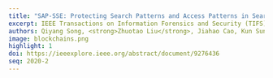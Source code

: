 ```yaml
---
title: "SAP-SSE: Protecting Search Patterns and Access Patterns in Searchable Symmetric Encryption"
excerpt: IEEE Transactions on Information Forensics and Security (TIFS) 2020
authors: Qiyang Song, <strong>Zhuotao Liu</strong>, Jiahao Cao, Kun Sun, Qi Li, Cong Wang
image: blockchains.png
highlight: 1
doi: https://ieeexplore.ieee.org/abstract/document/9276436
seq: 2020-2
---
```

